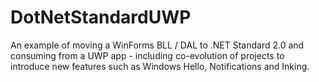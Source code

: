 # DotNetStandardUWP
An example of moving a WinForms BLL / DAL to .NET Standard 2.0 and consuming from a UWP app - including co-evolution of projects to introduce new features such as Windows Hello, Notifications and Inking.
